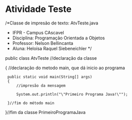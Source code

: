 # Atividade Teste

/*Classe de impresão de texto: AtvTeste.java
 * IFPR - Campus CAscavel
 * Disciplina: Programação Orientada a Objetos
 * Professor: Nelson Bellincanta
 * Aluna: Heloísa Raquel Siebeneichler
 */


  public class AtvTeste  //declaração da classe
 
 {
      //declaração do metodo main, que dá inicio ao programa
    
     public static void main(String[] args) 
     {
         //impresão da mensagem
        
         System.out.println("\"Primeiro Programa Java!\"");
    
     }//fim do método main
 
 }//fim da classe PrimeiroProgramaJava
 

